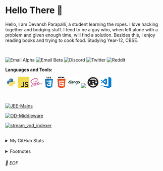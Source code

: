 # Hello There 👋

Hello, I am Devansh Parapalli, a student learning the ropes. I love hacking together and bodging stuff. I tend to be a guy who, when left alone with a problem and given enough time, will find a solution. Besides this, I enjoy reading books and trying to cook food. Studying Year-12, CBSE.

<br />

![Email Alpha](https://img.shields.io/static/v1?label=Email&message=parapallidev@gmail.com&color=informational&logo=gmail&style=flat-square)
![Email Beta](https://img.shields.io/static/v1?label=Email&message=devparapalli@gmail.com&color=informational&logo=gmail&style=flat-square)
![Discord](https://img.shields.io/static/v1?label=Discord&message=RogueCatalyst%234144&color=informational&logo=discord&style=flat-square)
![Twitter](https://img.shields.io/static/v1?label=Twitter&message=@RogueCatalyst&color=informational&logo=twitter&style=flat-square)
![Reddit](https://img.shields.io/static/v1?label=Reddit&message=%2Fu%2FDevParapalli&color=informational&logo=reddit&style=flat-square)

**Languages and Tools:**

<code><img height="36" src="https://raw.githubusercontent.com/github/explore/80688e429a7d4ef2fca1e82350fe8e3517d3494d/topics/python/python.png"></code>
<code><img height="36" src="https://raw.githubusercontent.com/github/explore/80688e429a7d4ef2fca1e82350fe8e3517d3494d/topics/javascript/javascript.png"></code>
<code><img height="36" src="https://raw.githubusercontent.com/github/explore/80688e429a7d4ef2fca1e82350fe8e3517d3494d/topics/sass/sass.png"></code>
<code><img height="36" src="https://raw.githubusercontent.com/github/explore/5c058a388828bb5fde0bcafd4bc867b5bb3f26f3/topics/css/css.png"></code>
<code><img height="36" src="https://raw.githubusercontent.com/github/explore/80688e429a7d4ef2fca1e82350fe8e3517d3494d/topics/html/html.png"></code>
<code><img height="36" src="https://raw.githubusercontent.com/github/explore/80688e429a7d4ef2fca1e82350fe8e3517d3494d/topics/django/django.png"></code>
<code><img height="36" src="https://fastapi.tiangolo.com/img/icon-white.svg"></code>
<code><img height="36" src="https://raw.githubusercontent.com/github/explore/80688e429a7d4ef2fca1e82350fe8e3517d3494d/topics/rust/rust.png"></code>
<code><img height="36" src="https://raw.githubusercontent.com/github/explore/80688e429a7d4ef2fca1e82350fe8e3517d3494d/topics/visual-studio-code/visual-studio-code.png"></code>

<br />

[![JEE-Mains](https://github-readme-stats.vercel.app/api/pin/?username=DevParapalli&repo=JEE-Mains&theme=material-palenight)](https://github.com/DevParapalli/JEE-Mains)

[![OD-Middleware](https://github-readme-stats.vercel.app/api/pin/?username=DevParapalli&repo=OD-Middleware&theme=material-palenight)](https://github.com/DevParapalli/OD-Middleware)

[![stream_vod_indexer](https://github-readme-stats.vercel.app/api/pin/?username=DevParapalli&repo=stream_vod_indexer&theme=material-palenight)](https://github.com/DevParapalli/stream_vod_indexer)

<br />

<details>

<summary>My GitHub Stats</summary>

![My GitHub Stats](https://github-readme-stats.vercel.app/api?username=DevParapalli&theme=material-palenight&count_private=true&show_icons=true&include_all_commits=true&hide_border=true)

<br />

![Top Languages](https://github-readme-stats.vercel.app/api/top-langs/?username=DevParapalli&langs_count=8&theme=material-palenight&show_icons=true&hide_border=true)
<!--![GitHub Streak](https://github-readme-streak-stats.herokuapp.com?user=DevParapalli&theme=material-palenight&hide_border=true)-->

</details>
<br />

<details>
<summary>Footnotes</summary>

- Thanks to
  - [GitHub Stats](https://github.com/anuraghazra/github-readme-stats), Provided by [anuraghazra](https://github.com/anuraghazra)
  - [GitHub Streak](https://github.com/DenverCoder1/github-readme-streak-stats), Provided by [DenverCoder1](https://github.com/DenverCoder1)
</details>

###### 💾 EOF